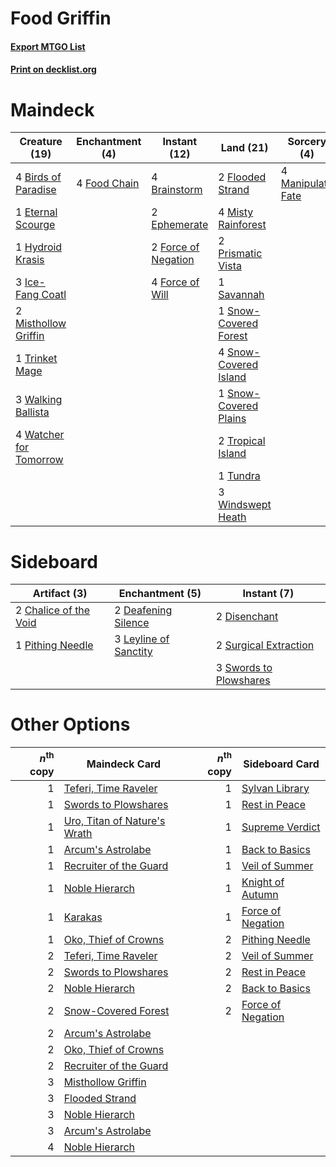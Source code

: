 # Food Griffin

#### [Export MTGO List](../collection/Food%20Griffin/Food%20Griffin.txt)
#### [Print on decklist.org](http://decklist.org/?deckmain=4%09Birds%20of%20Paradise%0A4%09Brainstorm%0A2%09Ephemerate%0A1%09Eternal%20Scourge%0A2%09Flooded%20Strand%0A4%09Food%20Chain%0A2%09Force%20of%20Negation%0A4%09Force%20of%20Will%0A1%09Hydroid%20Krasis%0A3%09Ice-Fang%20Coatl%0A4%09Manipulate%20Fate%0A2%09Misthollow%20Griffin%0A4%09Misty%20Rainforest%0A2%09Prismatic%20Vista%0A1%09Savannah%0A1%09Snow-Covered%20Forest%0A4%09Snow-Covered%20Island%0A1%09Snow-Covered%20Plains%0A1%09Trinket%20Mage%0A2%09Tropical%20Island%0A1%09Tundra%0A3%09Walking%20Ballista%0A4%09Watcher%20for%20Tomorrow%0A3%09Windswept%20Heath&deckside=2%09Chalice%20of%20the%20Void%0A2%09Deafening%20Silence%0A2%09Disenchant%0A3%09Leyline%20of%20Sanctity%0A1%09Pithing%20Needle%0A2%09Surgical%20Extraction%0A3%09Swords%20to%20Plowshares)
# Maindeck

|                                          Creature (19)                                          |                                   Enchantment (4)                                    |                                         Instant (12)                                         |                                           Land (21)                                            |                                        Sorcery (4)                                        |
|-------------------------------------------------------------------------------------------------|--------------------------------------------------------------------------------------|----------------------------------------------------------------------------------------------|------------------------------------------------------------------------------------------------|-------------------------------------------------------------------------------------------|
|4 [Birds of Paradise](http://gatherer.wizards.com/Pages/Card/Details.aspx?multiverseid=129906)   |4 [Food Chain](http://gatherer.wizards.com/Pages/Card/Details.aspx?multiverseid=19737)|4 [Brainstorm](http://gatherer.wizards.com/Pages/Card/Details.aspx?multiverseid=3897)         |2 [Flooded Strand](http://gatherer.wizards.com/Pages/Card/Details.aspx?multiverseid=405098)     |4 [Manipulate Fate](http://gatherer.wizards.com/Pages/Card/Details.aspx?multiverseid=23003)|
|1 [Eternal Scourge](http://gatherer.wizards.com/Pages/Card/Details.aspx?multiverseid=414296)     |                                                                                      |2 [Ephemerate](http://gatherer.wizards.com/Pages/Card/Details.aspx?multiverseid=463956)       |4 [Misty Rainforest](http://gatherer.wizards.com/Pages/Card/Details.aspx?multiverseid=405102)   |                                                                                           |
|1 [Hydroid Krasis](http://gatherer.wizards.com/Pages/Card/Details.aspx?multiverseid=457327)      |                                                                                      |2 [Force of Negation](http://gatherer.wizards.com/Pages/Card/Details.aspx?multiverseid=464001)|2 [Prismatic Vista](http://gatherer.wizards.com/Pages/Card/Details.aspx?multiverseid=464193)    |                                                                                           |
|3 [Ice-Fang Coatl](http://gatherer.wizards.com/Pages/Card/Details.aspx?multiverseid=464152)      |                                                                                      |4 [Force of Will](http://gatherer.wizards.com/Pages/Card/Details.aspx?multiverseid=3107)      |1 [Savannah](http://gatherer.wizards.com/Pages/Card/Details.aspx?multiverseid=881)              |                                                                                           |
|2 [Misthollow Griffin](http://gatherer.wizards.com/Pages/Card/Details.aspx?multiverseid=276504)  |                                                                                      |                                                                                              |1 [Snow-Covered Forest](http://gatherer.wizards.com/Pages/Card/Details.aspx?multiverseid=121192)|                                                                                           |
|1 [Trinket Mage](http://gatherer.wizards.com/Pages/Card/Details.aspx?multiverseid=50163)         |                                                                                      |                                                                                              |4 [Snow-Covered Island](http://gatherer.wizards.com/Pages/Card/Details.aspx?multiverseid=121130)|                                                                                           |
|3 [Walking Ballista](http://gatherer.wizards.com/Pages/Card/Details.aspx?multiverseid=423848)    |                                                                                      |                                                                                              |1 [Snow-Covered Plains](http://gatherer.wizards.com/Pages/Card/Details.aspx?multiverseid=121267)|                                                                                           |
|4 [Watcher for Tomorrow](http://gatherer.wizards.com/Pages/Card/Details.aspx?multiverseid=464025)|                                                                                      |                                                                                              |2 [Tropical Island](http://gatherer.wizards.com/Pages/Card/Details.aspx?multiverseid=884)       |                                                                                           |
|                                                                                                 |                                                                                      |                                                                                              |1 [Tundra](http://gatherer.wizards.com/Pages/Card/Details.aspx?multiverseid=885)                |                                                                                           |
|                                                                                                 |                                                                                      |                                                                                              |3 [Windswept Heath](http://gatherer.wizards.com/Pages/Card/Details.aspx?multiverseid=405115)    |                                                                                           |


# Sideboard

|                                          Artifact (3)                                          |                                        Enchantment (5)                                         |                                          Instant (7)                                           |
|------------------------------------------------------------------------------------------------|------------------------------------------------------------------------------------------------|------------------------------------------------------------------------------------------------|
|2 [Chalice of the Void](http://gatherer.wizards.com/Pages/Card/Details.aspx?multiverseid=442211)|2 [Deafening Silence](http://gatherer.wizards.com/Pages/Card/Details.aspx?multiverseid=472972)  |2 [Disenchant](http://gatherer.wizards.com/Pages/Card/Details.aspx?multiverseid=847)            |
|1 [Pithing Needle](http://gatherer.wizards.com/Pages/Card/Details.aspx?multiverseid=129526)     |3 [Leyline of Sanctity](http://gatherer.wizards.com/Pages/Card/Details.aspx?multiverseid=204993)|2 [Surgical Extraction](http://gatherer.wizards.com/Pages/Card/Details.aspx?multiverseid=397706)|
|                                                                                                |                                                                                                |3 [Swords to Plowshares](http://gatherer.wizards.com/Pages/Card/Details.aspx?multiverseid=869)  |


# Other Options

|*n*<sup>th</sup> copy|                                             Maindeck Card                                             |*n*<sup>th</sup> copy|                                       Sideboard Card                                       |
|--------------------:|-------------------------------------------------------------------------------------------------------|--------------------:|--------------------------------------------------------------------------------------------|
|                    1|[Teferi, Time Raveler](http://gatherer.wizards.com/Pages/Card/Details.aspx?multiverseid=461148)        |                    1|[Sylvan Library](http://gatherer.wizards.com/Pages/Card/Details.aspx?multiverseid=2240)     |
|                    1|[Swords to Plowshares](http://gatherer.wizards.com/Pages/Card/Details.aspx?multiverseid=869)           |                    1|[Rest in Peace](http://gatherer.wizards.com/Pages/Card/Details.aspx?multiverseid=442021)    |
|                    1|[Uro, Titan of Nature's Wrath](http://gatherer.wizards.com/Pages/Card/Details.aspx?multiverseid=476480)|                    1|[Supreme Verdict](http://gatherer.wizards.com/Pages/Card/Details.aspx?multiverseid=438776)  |
|                    1|[Arcum's Astrolabe](http://gatherer.wizards.com/Pages/Card/Details.aspx?multiverseid=464169)           |                    1|[Back to Basics](http://gatherer.wizards.com/Pages/Card/Details.aspx?multiverseid=456642)   |
|                    1|[Recruiter of the Guard](http://gatherer.wizards.com/Pages/Card/Details.aspx?multiverseid=416779)      |                    1|[Veil of Summer](http://gatherer.wizards.com/Pages/Card/Details.aspx?multiverseid=466952)   |
|                    1|[Noble Hierarch](http://gatherer.wizards.com/Pages/Card/Details.aspx?multiverseid=179434)              |                    1|[Knight of Autumn](http://gatherer.wizards.com/Pages/Card/Details.aspx?multiverseid=452933) |
|                    1|[Karakas](http://gatherer.wizards.com/Pages/Card/Details.aspx?multiverseid=413782)                     |                    1|[Force of Negation](http://gatherer.wizards.com/Pages/Card/Details.aspx?multiverseid=464001)|
|                    1|[Oko, Thief of Crowns](http://gatherer.wizards.com/Pages/Card/Details.aspx?multiverseid=473159)        |                    2|[Pithing Needle](http://gatherer.wizards.com/Pages/Card/Details.aspx?multiverseid=129526)   |
|                    2|[Teferi, Time Raveler](http://gatherer.wizards.com/Pages/Card/Details.aspx?multiverseid=461148)        |                    2|[Veil of Summer](http://gatherer.wizards.com/Pages/Card/Details.aspx?multiverseid=466952)   |
|                    2|[Swords to Plowshares](http://gatherer.wizards.com/Pages/Card/Details.aspx?multiverseid=869)           |                    2|[Rest in Peace](http://gatherer.wizards.com/Pages/Card/Details.aspx?multiverseid=442021)    |
|                    2|[Noble Hierarch](http://gatherer.wizards.com/Pages/Card/Details.aspx?multiverseid=179434)              |                    2|[Back to Basics](http://gatherer.wizards.com/Pages/Card/Details.aspx?multiverseid=456642)   |
|                    2|[Snow-Covered Forest](http://gatherer.wizards.com/Pages/Card/Details.aspx?multiverseid=121192)         |                    2|[Force of Negation](http://gatherer.wizards.com/Pages/Card/Details.aspx?multiverseid=464001)|
|                    2|[Arcum's Astrolabe](http://gatherer.wizards.com/Pages/Card/Details.aspx?multiverseid=464169)           |                     |                                                                                            |
|                    2|[Oko, Thief of Crowns](http://gatherer.wizards.com/Pages/Card/Details.aspx?multiverseid=473159)        |                     |                                                                                            |
|                    2|[Recruiter of the Guard](http://gatherer.wizards.com/Pages/Card/Details.aspx?multiverseid=416779)      |                     |                                                                                            |
|                    3|[Misthollow Griffin](http://gatherer.wizards.com/Pages/Card/Details.aspx?multiverseid=276504)          |                     |                                                                                            |
|                    3|[Flooded Strand](http://gatherer.wizards.com/Pages/Card/Details.aspx?multiverseid=405098)              |                     |                                                                                            |
|                    3|[Noble Hierarch](http://gatherer.wizards.com/Pages/Card/Details.aspx?multiverseid=179434)              |                     |                                                                                            |
|                    3|[Arcum's Astrolabe](http://gatherer.wizards.com/Pages/Card/Details.aspx?multiverseid=464169)           |                     |                                                                                            |
|                    4|[Noble Hierarch](http://gatherer.wizards.com/Pages/Card/Details.aspx?multiverseid=179434)              |                     |                                                                                            |

